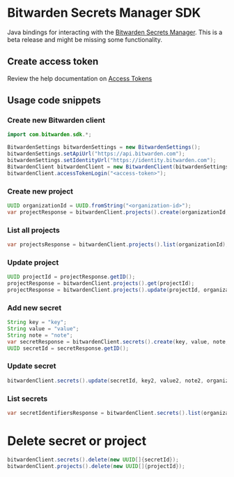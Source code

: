# Bitwarden Secrets Manager SDK

Java bindings for interacting with the [Bitwarden Secrets Manager]. This is a beta release and might be missing some
functionality.

## Create access token

Review the help documentation on [Access Tokens]

## Usage code snippets

### Create new Bitwarden client

```java
import com.bitwarden.sdk.*;

BitwardenSettings bitwardenSettings = new BitwardenSettings();
bitwardenSettings.setApiUrl("https://api.bitwarden.com");
bitwardenSettings.setIdentityUrl("https://identity.bitwarden.com");
BitwardenClient bitwardenClient = new BitwardenClient(bitwardenSettings);
bitwardenClient.accessTokenLogin("<access-token>");
```

### Create new project

```java
UUID organizationId = UUID.fromString("<organization-id>");
var projectResponse = bitwardenClient.projects().create(organizationId, "TestProject");
```

### List all projects

```java
var projectsResponse = bitwardenClient.projects().list(organizationId);
```

### Update project

```java
UUID projectId = projectResponse.getID();
projectResponse = bitwardenClient.projects().get(projectId);
projectResponse = bitwardenClient.projects().update(projectId, organizationId, "TestProjectUpdated");
```

### Add new secret

```java
String key = "key";
String value = "value";
String note = "note";
var secretResponse = bitwardenClient.secrets().create(key, value, note, organizationId, new UUID[]{projectId});
UUID secretId = secretResponse.getID();
```

### Update secret

```java
bitwardenClient.secrets().update(secretId, key2, value2, note2, organizationId, new UUID[]{projectId});
```

### List secrets

```java
var secretIdentifiersResponse = bitwardenClient.secrets().list(organizationId);
```

# Delete secret or project

```java
bitwardenClient.secrets().delete(new UUID[]{secretId});
bitwardenClient.projects().delete(new UUID[]{projectId});
```

[Access Tokens]: https://bitwarden.com/help/access-tokens/
[Bitwarden Secrets Manager]: https://bitwarden.com/products/secrets-manager/

